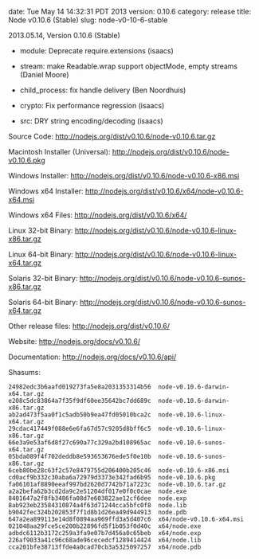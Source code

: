 date: Tue May 14 14:32:31 PDT 2013
version: 0.10.6
category: release
title: Node v0.10.6 (Stable)
slug: node-v0-10-6-stable

2013.05.14, Version 0.10.6 (Stable)

* module: Deprecate require.extensions (isaacs)

* stream: make Readable.wrap support objectMode, empty streams (Daniel Moore)

* child_process: fix handle delivery (Ben Noordhuis)

* crypto: Fix performance regression (isaacs)

* src: DRY string encoding/decoding (isaacs)


Source Code: http://nodejs.org/dist/v0.10.6/node-v0.10.6.tar.gz

Macintosh Installer (Universal): http://nodejs.org/dist/v0.10.6/node-v0.10.6.pkg

Windows Installer: http://nodejs.org/dist/v0.10.6/node-v0.10.6-x86.msi

Windows x64 Installer: http://nodejs.org/dist/v0.10.6/x64/node-v0.10.6-x64.msi

Windows x64 Files: http://nodejs.org/dist/v0.10.6/x64/

Linux 32-bit Binary: http://nodejs.org/dist/v0.10.6/node-v0.10.6-linux-x86.tar.gz

Linux 64-bit Binary: http://nodejs.org/dist/v0.10.6/node-v0.10.6-linux-x64.tar.gz

Solaris 32-bit Binary: http://nodejs.org/dist/v0.10.6/node-v0.10.6-sunos-x86.tar.gz

Solaris 64-bit Binary: http://nodejs.org/dist/v0.10.6/node-v0.10.6-sunos-x64.tar.gz

Other release files: http://nodejs.org/dist/v0.10.6/

Website: http://nodejs.org/docs/v0.10.6/

Documentation: http://nodejs.org/docs/v0.10.6/api/

Shasums:

```
24982edc3b6aafd019273fa5e8a2031353314b56  node-v0.10.6-darwin-x64.tar.gz
e208c5dc83864a7f35f9df60ee35642bc7dd689c  node-v0.10.6-darwin-x86.tar.gz
ab2ad473f5aa0f1c5adb50b9ea47fd05010bca2c  node-v0.10.6-linux-x64.tar.gz
29cdac417449f088e6e6fa67d57c9205d8bff6c5  node-v0.10.6-linux-x86.tar.gz
66e3a9e53af6d8f27c690a77c329a2bd108965ac  node-v0.10.6-sunos-x64.tar.gz
05bda089f4f702deddb8e593653676ede5f0e10b  node-v0.10.6-sunos-x86.tar.gz
6ceb80be28c63f2c57e8479755d206400b205c46  node-v0.10.6-x86.msi
cd0acf9b332c30aba6a72979d3373e342fad6b95  node-v0.10.6.pkg
fa06101af8890eeaf997bd2620d7742b71a7223c  node-v0.10.6.tar.gz
a2a2befa62b3cd2da9c2e51204df017e0f0c0cae  node.exe
8401647a2f8fb3486fa08d7e603822ae12cf6dee  node.exp
8ab923eb23584310874a4f63d71244cca5bfc0f8  node.lib
b9042fec324b202853f7f1d8b1d26ea49d944913  node.pdb
647a2ea899113e14d8f0894aa969ffd3a5d407c6  x64/node-v0.10.6-x64.msi
021048aa29fce5ce200b22896fd5f1b053f0d40c  x64/node.exe
adbdc6112b3172c259a3fa9e07b7d456a0c65beb  x64/node.exp
226af9033a41c96c68ade96cecedcf1289414424  x64/node.lib
cca201bfe38713ffde4a0cad70cb3a5325097257  x64/node.pdb
```

